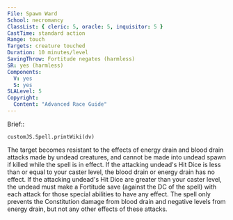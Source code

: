 ```yaml
---
File: Spawn Ward
School: necromancy
ClassList: { cleric: 5, oracle: 5, inquisitor: 5 }
CastTime: standard action
Range: touch
Targets: creature touched
Duration: 10 minutes/level
SavingThrow: Fortitude negates (harmless)
SR: yes (harmless)
Components:
  V: yes
  S: yes
SLALevel: 5
Copyright:
  Content: "Advanced Race Guide"
---
```

Brief:: 

```dataviewjs
customJS.Spell.printWiki(dv)
```

The target becomes resistant to the effects of energy drain and blood drain attacks made by undead creatures, and cannot be made into undead spawn if killed while the spell is in effect.  If the attacking undead's Hit Dice is less than or equal to your caster level, the blood drain or energy drain has no effect. If the attacking undead's Hit Dice are greater than your caster level, the undead must make a Fortitude save (against the DC of the spell) with each attack for those special abilities to have any effect. The spell only prevents the Constitution damage from blood drain and negative levels from energy drain, but not any other effects of these attacks.
